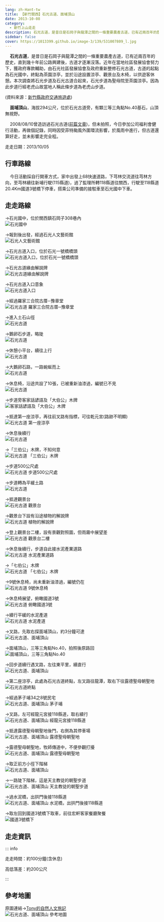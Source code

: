 ```yaml
---
lang: zh-Hant-tw
title: 【新竹關西】石光古道、面埔頂山
date: 2013-10-08
category: 
  - 新竹上山走走
description: 石光古道，是昔日是石岡子與龍潭之間的一條重要農產古道，已有近兩百年的歷史，直到幾十年前公路興建後，古道才逐漸沒落。近年在當地社區發展協會努力下，獲政府專款輔助，由石光社區發展協會及政府重新整修石光古道，古道的起點為石光國中，終點為茶園涼亭，並於沿途設置涼亭、觀景台及木椅，以供遊客休憩。本次調查將石光步道及石光古道合起來，石光步道為聖母院至茶園涼亭。因為此步道行經老虎山故當地人稱此條步道為老虎山步道。
sidebar: false
cover: https://1013399.github.io/image-3/139/531007809_l.jpg
---
```


    **石光古道**，是昔日是石岡子與龍潭之間的一條重要農產古道，已有近兩百年的歷史，直到幾十年前公路興建後，古道才逐漸沒落。近年在當地社區發展協會努力下，獲政府專款輔助，由石光社區發展協會及政府重新整修石光古道，古道的起點為石光國中，終點為茶園涼亭，並於沿途設置涼亭、觀景台及木椅，以供遊客休憩。本次調查將石光步道及石光古道合起來，石光步道為聖母院至茶園涼亭。因為此步道行經老虎山故當地人稱此條步道為老虎山步道。

(資料來源：[新竹縣政府交通旅遊處](http://travel.hsinchu.gov.tw/page.aspx?wtp=1&wnd=63&id=311))  

    **面埔頂山**，海拔294公尺，位於石光古道旁，有顆三等三角點No.40基石，山頂無視野。  

<!-- more -->

<!-- TODO: 更新文章連結 -->
    2008/08/10曾造訪過石光古道([前篇文章](http://blog.xuite.net/shiun101/1013399/23997470))，但未拍照，今日參加公司福利會健行活動，再做個記錄，同時因受菲特颱風外圍環流影響，於風雨中進行，但古道還算好走，並未影響走完全程。

走走日期：2013/10/05

## 行車路線  
    今日活動採自行開車方式，家中出發上68快速道路，下芎林交流道往芎林方向，至芎林續往新埔行駛(115縣道)，過了監理所轉118縣道往關西，行駛至118縣道20.4Km國道3號橋下停車，搭乘公司準備的接駁車至石光國中下車。

## 走走路線  
→石光國中，位於關西鎮石岡子308巷內  
![石光國中](https://1013399.github.io/image-3/139/531000189_l.jpg)

→報到後出發，經過石光人文藝術館  
![石光人文藝術館](https://1013399.github.io/image-3/139/531006164_l.jpg)

→石光古道入口，位於石光一號橋橋頭  
![石光古道入口，位於石光一號橋橋頭](https://1013399.github.io/image-3/139/531007809_l.jpg)

→石光古道緣由解說牌  
![石光古道緣由解說牌](https://1013399.github.io/image-3/139/531008831_l.jpg)

→石光古道入口意象  
![石光古道入口](https://1013399.github.io/image-3/139/531009805_l.jpg)

→經過羅家三合院古厝─豫章堂  
![石光古道 羅家三合院古厝─豫章堂](https://1013399.github.io/image-3/139/531011067_l.jpg)

→進入土石山徑  
![石光古道](https://1013399.github.io/image-3/139/531012182_l.jpg)

→鵝卵石步道，略陡  
![石光古道](https://1013399.github.io/image-3/139/531013810_l.jpg)

→休憩小平台，續往上行  
![石光古道](https://1013399.github.io/image-3/139/531014518_l.jpg)

→大鵝卵石路，一路蜿蜒而上  
![石光古道](https://1013399.github.io/image-3/139/531015642_l.jpg)

→休息椅，沿途共設了10張，已被重新油漆過，編號已不見  
![石光古道](https://1013399.github.io/image-3/139/531017358_l.jpg)

→步道旁客家話諺語及「大伯公」木牌  
![客家話諺語及「大伯公」木牌](https://1013399.github.io/image-3/139/531018281_l.jpg)

→抵達第一座涼亭，再往前叉路有指標，可往乾元宮(路跡不明顯)  
![石光古道 第一座涼亭](https://1013399.github.io/image-3/139/531019249_l.jpg)

→休息後續行  
![石光古道](https://1013399.github.io/image-3/139/531021364_l.jpg)

→「三伯公」木牌，不知何意  
![石光古道 「三伯公」木牌](https://1013399.github.io/image-3/139/531022179_l.jpg)

→步道500公尺處  
![石光古道 步道500公尺處](https://1013399.github.io/image-3/139/531023865_l.jpg)

→步道轉為平緩土路  
![石光古道](https://1013399.github.io/image-3/139/531024582_l.jpg)

→抵達觀景台  
![石光古道 觀景台](https://1013399.github.io/image-3/139/531025253_l.jpg)

→觀景台下設有沿途植物的解說牌  
![石光古道 植物的解說牌](https://1013399.github.io/image-3/139/531026677_l.jpg)

→登上觀景台二樓，設有景觀對照圖，但雨霧中展望差  
![石光古道 觀景台二樓](https://1013399.github.io/image-3/139/531028446_l.jpg)

→休息後續行，步道自此接水泥產業道路  
![石光古道 水泥產業道路](https://1013399.github.io/image-3/139/531030422_l.jpg)

→「七伯公」木牌  
![石光古道 「七伯公」木牌](https://1013399.github.io/image-3/139/531031837_l.jpg)

→9號休息椅，尚未重新油漆過，編號仍在  
![石光古道 9號休息椅](https://1013399.github.io/image-3/139/531033668_l.jpg)

→休息椅展望，俯瞰國道3號  
![石光古道 俯瞰國道3號](https://1013399.github.io/image-3/139/531034188_l.jpg)

→續行平緩的水泥產道  
![石光古道 水泥產道](https://1013399.github.io/image-3/139/531034864_l.jpg)

→叉路，先取右探面埔頂山，約3分鐘可達  
![石光古道、面埔頂山](https://1013399.github.io/image-3/139/531035521_l.jpg)

→面埔頂山，三等三角點No.40，拍照後原路回  
![面埔頂山，三等三角點No.40](https://1013399.github.io/image-3/139/531036320_l.jpg)

→回步道續行遇叉路，左往東平里，續直行  
![石光古道、面埔頂山](https://1013399.github.io/image-3/139/531037247_l.jpg)

→第二座涼亭，此處為石光古道終點，左叉路往龍潭，取右下往露德聖母朝聖地  
![石光古道終點](https://1013399.github.io/image-3/139/531038943_l.jpg)

→經過茅子埔34之8號民宅  
![石光古道、面埔頂山 茅子埔](https://1013399.github.io/image-3/139/531039812_l.jpg)

→叉路，左可經龍元宮接118縣道，取右續行  
![石光古道、面埔頂山 經龍元宮接118縣道](https://1013399.github.io/image-3/139/531042315_l.jpg)

→抵達露德聖母朝聖地後門，右側為其停車場  
![石光古道、面埔頂山 露德聖母朝聖地](https://1013399.github.io/image-3/139/531044032_l.jpg)

→露德聖母朝聖地，牧師傳道中，不便參觀打擾  
![石光古道、面埔頂山 露德聖母朝聖地](https://1013399.github.io/image-3/139/531044908_l.jpg)

→取正前方小徑下階梯  
![石光古道、面埔頂山](https://1013399.github.io/image-3/139/531046560_l.jpg)

→一路陡下階梯，這是天主教徒的朝聖步道  
![石光古道、面埔頂山 天主教徒的朝聖步道](https://1013399.github.io/image-3/139/531049400_l.jpg)

→過水泥橋，出拱門後接118縣道  
![石光古道、面埔頂山 水泥橋，出拱門後接118縣道](https://1013399.github.io/image-3/139/531052598_l.jpg)

→取左回到國道3號橋下取車，前往宏軒客家餐廳聚餐  
![國道3號橋下](https://1013399.github.io/image-3/139/531054119_l.jpg)

## 走走資訊

::: info

走走時間：約100分鐘(含休息)

高低落差：約200公尺

:::

## 參考地圖  
原圖連結→[Tony的自然人文旅記](http://www.tonyhuang39.com/tony0438/tony0438.html)  
![石光古道、面埔頂山 參考地圖](https://1013399.github.io/image-3/139/531058602_l.jpg)